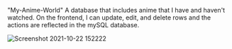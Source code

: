 "My-Anime-World" 
A database that includes anime that I have and haven't watched.
On the frontend, I can update, edit, and delete rows and the actions are reflected in the mySQL database.

![Screenshot 2021-10-22 152222](https://user-images.githubusercontent.com/46666179/138512151-dfd12def-bbe2-4c62-9777-cb7f08d0b69e.png)
